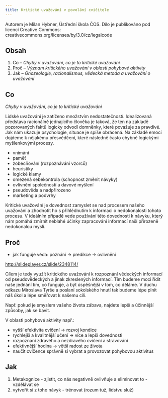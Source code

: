 ```yaml
---
title: Kritické uvažování v povolání cvičitele
---
```


Autorem je Milan Hybner, Ústřední škola ČOS. Dílo je publikováno pod licencí Creative Commons: creativecommons.org/licenses/by/3.0/cz/legalcode

## Obsah

1. Co – _Chyby v uvažování, co je to kritické uvažování_
2. Proč – _Význam kritického uvažování v oblasti pohybové aktivity_
3. Jak – _Gnozeologie, racionalismus, vědecká metoda a uvažování o uvažování_

## Co

_Chyby v uvažování, co je to kritické uvažování_

Lidské uvažování je zatíženo množstvím nedostatečností. Idealizovaná představa racionálně jednajícího člověka je taková, že ten na základě pozorovaných faktů logicky odvodí domněnky, které považuje za pravdivé. Jak nám ukazuje psychologie, situace je spíše obrácená. Na základě emocí dojdeme k nějakému přesvědčení, které následně často chybně logickými myšlenkovými procesy.

* vnímání
* paměť
* zobecňování (rozpoznávání vzorců)
* heuristiky
* logické klamy
* omezená sebekontrola (schopnost změnit návyky)
* ovlivnění společností a davové myšlení
* pseudověda a nadpřirozeno
* marketing a podvrhy

Kritické uvažování je dovednost zamyslet se nad procesem našeho uvažování a zhodnotit ho s přihlédnutím k informaci o nedokonalosti tohoto procesu. V ideálním případě vede používání této dovednosti k návyku, který nám pomáhá zmírnit neblahé účinky zapracování informací naší přirozeně nedokonalou myslí.

## Proč

* jak funguje věda: poznání -> predikce -> ovlivnění

http://slideplayer.cz/slide/2348114/

Cílem je tedy využít kritického uvažování k rozpoznání vědeckých informací od pseudovědeckých a jinak zkreslených informací. Tím budeme moci řídit naše jednání tím, co funguje, a být úspěšnější v tom, co děláme. V duchu odkazu Miroslava Tyrše a poslaní sokolského hnutí tak budeme lépe plnit náš úkol a lépe směřovat k našemu cíli.

Např. pokud je smyslem vašeho života zábava, najdete lepší a účinnější způsoby, jak se bavit.

V oblasti pohybové aktivity např.:

* vyšší efektivita cvičení -> rozvoj kondice
* rychlejší a kvalitnější učení -> více a lepší dovednosti
* rozpoznání zdravého a nezdravého cvičení a stravování
* efektivnější hodina -> větší radost ze života
* naučit cvičence správně si vybrat a provozovat pohybovou aktivitus

## Jak

1. Metakognice - zjistit, co nás negativně ovlivňuje a eliminovat to - vzdělávat se
2. vytvořit si z toho návyk - trénovat (rozum tuž, lidstvu služ)
